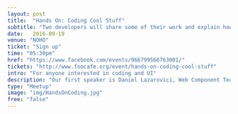 ```yaml
---
layout: post
title:  "Hands On: Coding Cool Stuff"
subtitle: "Two developers will share some of their work and explain how they did what they did."
date:   2016-09-19
venue: "NOHO"
ticket: "Sign up"
time: "05:30pm"
href: "https://www.facebook.com/events/966799566763001/"
tickets: "http://www.foocafe.org/event/hands-on-coding-cool-stuff"
intro: "For anyone interested in coding and UI"
description: "Our first speaker is Daniel Lazarovici, Web Component Team Lead at Falcon.io. He will cover the principles of the Gooey effect using CSS and SVG and how the implementation of this effect could have a nice kick to our UI. "
type: "Meetup"
image: "img/HandsOnCoding.jpg"
free: "false"
---
```

<!-- fill in the URL of your event host page if you haven't enough information for a detail page, so the event link won't point on the detail page at all -->
